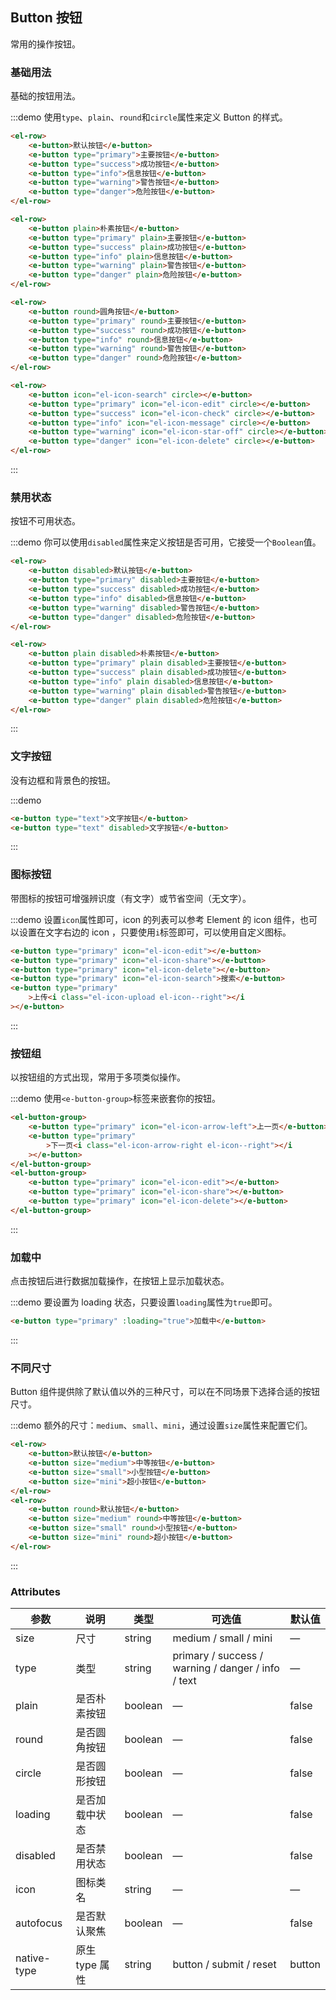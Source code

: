## Button 按钮

常用的操作按钮。

### 基础用法

基础的按钮用法。

:::demo 使用`type`、`plain`、`round`和`circle`属性来定义 Button 的样式。

```html
<el-row>
	<e-button>默认按钮</e-button>
	<e-button type="primary">主要按钮</e-button>
	<e-button type="success">成功按钮</e-button>
	<e-button type="info">信息按钮</e-button>
	<e-button type="warning">警告按钮</e-button>
	<e-button type="danger">危险按钮</e-button>
</el-row>

<el-row>
	<e-button plain>朴素按钮</e-button>
	<e-button type="primary" plain>主要按钮</e-button>
	<e-button type="success" plain>成功按钮</e-button>
	<e-button type="info" plain>信息按钮</e-button>
	<e-button type="warning" plain>警告按钮</e-button>
	<e-button type="danger" plain>危险按钮</e-button>
</el-row>

<el-row>
	<e-button round>圆角按钮</e-button>
	<e-button type="primary" round>主要按钮</e-button>
	<e-button type="success" round>成功按钮</e-button>
	<e-button type="info" round>信息按钮</e-button>
	<e-button type="warning" round>警告按钮</e-button>
	<e-button type="danger" round>危险按钮</e-button>
</el-row>

<el-row>
	<e-button icon="el-icon-search" circle></e-button>
	<e-button type="primary" icon="el-icon-edit" circle></e-button>
	<e-button type="success" icon="el-icon-check" circle></e-button>
	<e-button type="info" icon="el-icon-message" circle></e-button>
	<e-button type="warning" icon="el-icon-star-off" circle></e-button>
	<e-button type="danger" icon="el-icon-delete" circle></e-button>
</el-row>
```

:::

### 禁用状态

按钮不可用状态。

:::demo 你可以使用`disabled`属性来定义按钮是否可用，它接受一个`Boolean`值。

```html
<el-row>
	<e-button disabled>默认按钮</e-button>
	<e-button type="primary" disabled>主要按钮</e-button>
	<e-button type="success" disabled>成功按钮</e-button>
	<e-button type="info" disabled>信息按钮</e-button>
	<e-button type="warning" disabled>警告按钮</e-button>
	<e-button type="danger" disabled>危险按钮</e-button>
</el-row>

<el-row>
	<e-button plain disabled>朴素按钮</e-button>
	<e-button type="primary" plain disabled>主要按钮</e-button>
	<e-button type="success" plain disabled>成功按钮</e-button>
	<e-button type="info" plain disabled>信息按钮</e-button>
	<e-button type="warning" plain disabled>警告按钮</e-button>
	<e-button type="danger" plain disabled>危险按钮</e-button>
</el-row>
```

:::

### 文字按钮

没有边框和背景色的按钮。

:::demo

```html
<e-button type="text">文字按钮</e-button>
<e-button type="text" disabled>文字按钮</e-button>
```

:::

### 图标按钮

带图标的按钮可增强辨识度（有文字）或节省空间（无文字）。

:::demo 设置`icon`属性即可，icon 的列表可以参考 Element 的 icon 组件，也可以设置在文字右边的 icon ，只要使用`i`标签即可，可以使用自定义图标。

```html
<e-button type="primary" icon="el-icon-edit"></e-button>
<e-button type="primary" icon="el-icon-share"></e-button>
<e-button type="primary" icon="el-icon-delete"></e-button>
<e-button type="primary" icon="el-icon-search">搜索</e-button>
<e-button type="primary"
	>上传<i class="el-icon-upload el-icon--right"></i
></e-button>
```

:::

### 按钮组

以按钮组的方式出现，常用于多项类似操作。

:::demo 使用`<e-button-group>`标签来嵌套你的按钮。

```html
<el-button-group>
	<e-button type="primary" icon="el-icon-arrow-left">上一页</e-button>
	<e-button type="primary"
		>下一页<i class="el-icon-arrow-right el-icon--right"></i
	></e-button>
</el-button-group>
<el-button-group>
	<e-button type="primary" icon="el-icon-edit"></e-button>
	<e-button type="primary" icon="el-icon-share"></e-button>
	<e-button type="primary" icon="el-icon-delete"></e-button>
</el-button-group>
```

:::

### 加载中

点击按钮后进行数据加载操作，在按钮上显示加载状态。

:::demo 要设置为 loading 状态，只要设置`loading`属性为`true`即可。

```html
<e-button type="primary" :loading="true">加载中</e-button>
```

:::

### 不同尺寸

Button 组件提供除了默认值以外的三种尺寸，可以在不同场景下选择合适的按钮尺寸。

:::demo 额外的尺寸：`medium`、`small`、`mini`，通过设置`size`属性来配置它们。

```html
<el-row>
	<e-button>默认按钮</e-button>
	<e-button size="medium">中等按钮</e-button>
	<e-button size="small">小型按钮</e-button>
	<e-button size="mini">超小按钮</e-button>
</el-row>
<el-row>
	<e-button round>默认按钮</e-button>
	<e-button size="medium" round>中等按钮</e-button>
	<e-button size="small" round>小型按钮</e-button>
	<e-button size="mini" round>超小按钮</e-button>
</el-row>
```

:::

### Attributes

| 参数        | 说明           | 类型    | 可选值                                             | 默认值 |
| ----------- | -------------- | ------- | -------------------------------------------------- | ------ |
| size        | 尺寸           | string  | medium / small / mini                              | —      |
| type        | 类型           | string  | primary / success / warning / danger / info / text | —      |
| plain       | 是否朴素按钮   | boolean | —                                                  | false  |
| round       | 是否圆角按钮   | boolean | —                                                  | false  |
| circle      | 是否圆形按钮   | boolean | —                                                  | false  |
| loading     | 是否加载中状态 | boolean | —                                                  | false  |
| disabled    | 是否禁用状态   | boolean | —                                                  | false  |
| icon        | 图标类名       | string  | —                                                  | —      |
| autofocus   | 是否默认聚焦   | boolean | —                                                  | false  |
| native-type | 原生 type 属性 | string  | button / submit / reset                            | button |
